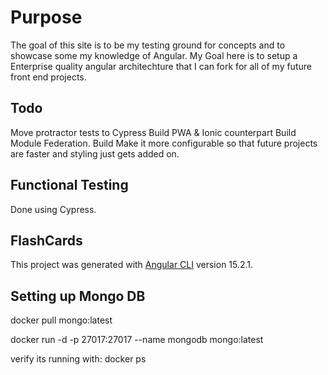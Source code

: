 # Purpose
The goal of this site is to be my testing ground for concepts and to showcase some my knowledge of Angular.
My Goal here is to setup a Enterprise quality angular architechture that I can fork for all of my future front end projects. 

## Todo
Move protractor tests to Cypress
Build PWA & Ionic counterpart
Build Module Federation.
Build Make it more configurable so that future projects are faster and styling just gets added on. 

## Functional Testing 
Done using Cypress.

## FlashCards

This project was generated with [Angular CLI](https://github.com/angular/angular-cli) version 15.2.1.

## Setting up Mongo DB

docker pull mongo:latest

docker run -d -p 27017:27017 --name mongodb mongo:latest

verify its running with: docker ps
